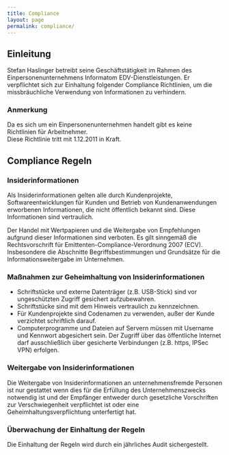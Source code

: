 ```yaml
---
title: Compliance
layout: page
permalink: compliance/
---
```


Einleitung
----------

Stefan Haslinger betreibt seine Geschäftstätigkeit im Rahmen des
Einpersonenunternehmens Informatom EDV-Dienstleistungen. Er verpflichtet
sich zur Einhaltung folgender Compliance Richtlinien, um die
missbräuchliche Verwendung von Informationen zu verhindern.

### Anmerkung

Da es sich um ein Einpersonenunternehmen handelt gibt es keine
Richtlinien für Arbeitnehmer.<br/>
Diese Richtlinie tritt mit 1.12.2011 in Kraft.

Compliance Regeln
-----------------

### Insiderinformationen

Als Insiderinformationen gelten alle durch Kundenprojekte,
Softwareentwicklungen für Kunden und Betrieb von Kundenanwendungen
erworbenen Informationen, die nicht öffentlich bekannt sind. Diese
Informationen sind vertraulich.

Der Handel mit Wertpapieren und die Weitergabe von Empfehlungen aufgrund
dieser Informationen sind verboten. Es gilt sinngemäß die
Rechtsvorschrift für Emittenten-Compliance-Verordnung 2007 (ECV).
Insbesondere die Abschnitte Begriffsbestimmungen und Grundsätze für die
Informationsweitergabe im Unternehmen.

### Maßnahmen zur Geheimhaltung von Insiderinformationen

-   Schriftstücke und externe Datenträger (z.B. USB-Stick) sind vor
    ungeschützten Zugriff gesichert aufzubewahren.
-   Schriftstücke sind mit dem Hinweis vertraulich zu kennzeichnen.
-   Für Kundenprojekte sind Codenamen zu verwenden, außer der Kunde
    verzichtet schriftlich darauf.
-   Computerprogramme und Dateien auf Servern müssen mit Username und
    Kennwort abgesichert sein. Der Zugriff über das öffentliche Internet
    darf ausschließlich über gesicherte Verbindungen (z.B. https,
    IPSec VPN) erfolgen.

### Weitergabe von Insiderinformationen

Die Weitergabe von Insiderinformationen an unternehmensfremde Personen
ist nur gestattet wenn dies für die Erfüllung des Unternehmenszwecks
notwendig ist und der Empfänger entweder durch gesetzliche Vorschriften
zur Verschwiegenheit verpflichtet ist oder eine
Geheimhaltungsverpflichtung unterfertigt hat.

### Überwachung der Einhaltung der Regeln

Die Einhaltung der Regeln wird durch ein jährliches Audit
sichergestellt.

